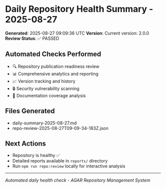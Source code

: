 # Daily Repository Health Summary - 2025-08-27

**Generated**: 2025-08-27 09:09:36 UTC
**Version**: Current version: 2.0.0
**Review Status**: ✅ PASSED

## Automated Checks Performed
- 🔍 Repository publication readiness review
- 📊 Comprehensive analytics and reporting
- 📈 Version tracking and history
- 🔒 Security vulnerability scanning
- 📖 Documentation coverage analysis

## Files Generated
- daily-summary-2025-08-27.md
- repo-review-2025-08-27T09-09-34-183Z.json

## Next Actions
- Repository is healthy ✅
- Detailed reports available in `reports/` directory
- Run `npm run repo:review` locally for interactive analysis

---
*Automated daily health check - AGAR Repository Management System*
